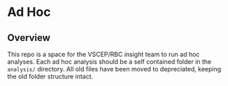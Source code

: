 # Ad Hoc 

## Overview
This repo is a space for the VSCEP/RBC insight team to run ad hoc analyses. Each ad hoc analysis should be a self contained folder in the `analysis/` directory. All old files have been moved to depreciated, keeping the old folder structure intact.
